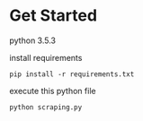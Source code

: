 # Get Started

python 3.5.3

install requirements

`pip install -r requirements.txt`

execute this python file

`python scraping.py`